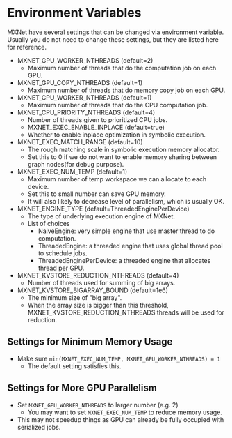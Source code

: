 Environment Variables
=====================
MXNet have several settings that can be changed via environment variable.
Usually you do not need to change these settings, but they are listed here for reference.

* MXNET_GPU_WORKER_NTHREADS (default=2)
  - Maximum number of threads that do the computation job on each GPU.
* MXNET_GPU_COPY_NTHREADS (default=1)
  - Maximum number of threads that do memory copy job on each GPU.
* MXNET_CPU_WORKER_NTHREADS (default=1)
  - Maximum number of threads that do the CPU computation job.
* MXNET_CPU_PRIORITY_NTHREADS (default=4)
	- Number of threads given to prioritized CPU jobs.
  * MXNET_EXEC_ENABLE_INPLACE (default=true)
  - Whether to enable inplace optimization in symbolic execution.
* MXNET_EXEC_MATCH_RANGE (default=10)
  - The rough matching scale in symbolic execution memory allocator.
  - Set this to 0 if we do not want to enable memory sharing between graph nodes(for debug purpose).
* MXNET_EXEC_NUM_TEMP (default=1)
  - Maximum number of temp workspace we can allocate to each device.
  - Set this to small number can save GPU memory.
  - It will also likely to decrease level of parallelism, which is usually OK.
* MXNET_ENGINE_TYPE (default=ThreadedEnginePerDevice)
  - The type of underlying execution engine of MXNet.
  - List of choices
    - NaiveEngine: very simple engine that use master thread to do computation.
    - ThreadedEngine: a threaded engine that uses global thread pool to schedule jobs.
    - ThreadedEnginePerDevice: a threaded engine that allocates thread per GPU.
* MXNET_KVSTORE_REDUCTION_NTHREADS (default=4)
	- Number of threads used for summing of big arrays.
* MXNET_KVSTORE_BIGARRAY_BOUND (default=1e6)
	- The minimum size of "big array".
	- When the array size is bigger than this threshold, MXNET_KVSTORE_REDUCTION_NTHREADS threads will be used for reduction.

Settings for Minimum Memory Usage
---------------------------------
- Make sure ```min(MXNET_EXEC_NUM_TEMP, MXNET_GPU_WORKER_NTHREADS) = 1```
  - The default setting satisfies this.

Settings for More GPU Parallelism
---------------------------------
- Set ```MXNET_GPU_WORKER_NTHREADS``` to larger number (e.g. 2)
  - You may want to set ```MXNET_EXEC_NUM_TEMP``` to reduce memory usage.
- This may not speedup things as GPU can already be fully occupied with serialized jobs.

